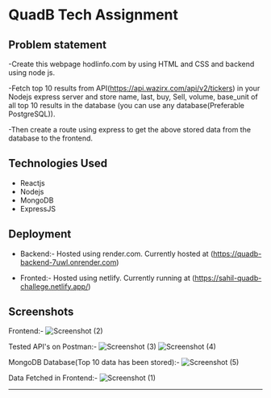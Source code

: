 # QuadB Tech Assignment

## Problem statement
-Create this webpage hodlinfo.com by using HTML and CSS and backend using node js.

-Fetch top 10 results from API(https://api.wazirx.com/api/v2/tickers) in your Nodejs express server and store name, last, buy, Sell, volume, base_unit of all top 10 results in the database (you can use any database(Preferable PostgreSQL)).

-Then create a route using express to get the above stored data from the database to the frontend.

## Technologies Used

- Reactjs
- Nodejs
- MongoDB
- ExpressJS

## Deployment
- Backend:- Hosted using render.com. Currently hosted at (https://quadb-backend-7uwl.onrender.com)

- Fronted:- Hosted using netlify. Currently running at (https://sahil-quadb-challege.netlify.app/)


## Screenshots
Frontend:-
![Screenshot (2)](https://github.com/Sahil-Jagadale/QuadB/assets/89444475/8c10e19d-1941-4d31-9d43-2cd6269e6cb4)

Tested API's on Postman:-
![Screenshot (3)](https://github.com/Sahil-Jagadale/QuadB/assets/89444475/2743d214-b675-412f-ac72-e4708c5e7b94)
![Screenshot (4)](https://github.com/Sahil-Jagadale/QuadB/assets/89444475/8db902db-ff32-42d0-aeaa-56d778ada245)

MongoDB Database(Top 10 data has been stored):-
![Screenshot (5)](https://github.com/Sahil-Jagadale/QuadB/assets/89444475/24649cc1-5bfa-4107-b1aa-441a2b6ea95f)

Data Fetched in Frontend:-
![Screenshot (1)](https://github.com/Sahil-Jagadale/QuadB/assets/89444475/73e1b8fc-f14d-4079-8a4c-879fb718eb38)



__________________________________________________________________________________________________________________________________________________________________________________________



